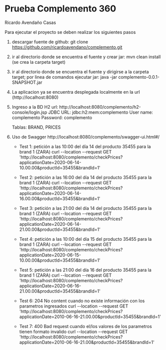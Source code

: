 # Prueba Complemento 360
Ricardo Avendaño Casas

Para ejecutar el proyecto se deben realizar los siguientes pasos
1. descargar fuente de github: git clone https://github.com/ricardoavendano/complemento.git
2. ir al directorio donde se encuentra el fuente y crear jar: mvn clean install (se crea la carpeta target)
3. ir al directorio donde se encuentra el fuente y dirigirse a la carpeta target; por linea de comandos ejecutar jar: java -jar complemento-0.0.1-SNAPSHOT.jar
4. La aplicacion ya se encuentra desplegada localmente en la url (http://localhost:8080)
5. Ingreso a la BD H2
	url: http://localhost:8080/complemento/h2-console/login.jsp
	JDBC URL: jdbc:h2:mem:complemento
	User name: complemento
	Password: complemento
	
	Tablas: BRAND, PRICES
7. Uso de Swagger
	http://localhost:8080/complemento/swagger-ui.html#/
	

	- Test 1: petición a las 10:00 del día 14 del producto 35455   para la brand 1 (ZARA)
		curl --location --request GET 'http://localhost:8080/complemento/checkPrices?applicationDate=2020-06-14-10.00.00&productId=35455&brandId=1'

	- Test 2: petición a las 16:00 del día 14 del producto 35455   para la brand 1 (ZARA)
		curl --location --request GET 'http://localhost:8080/complemento/checkPrices?applicationDate=2020-06-14-16.00.00&productId=35455&brandId=1'

	- Test 3: petición a las 21:00 del día 14 del producto 35455   para la brand 1 (ZARA)
		curl --location --request GET 'http://localhost:8080/complemento/checkPrices?applicationDate=2020-06-14-21.00.00&productId=35455&brandId=1'

	- Test 4: petición a las 10:00 del día 15 del producto 35455   para la brand 1 (ZARA)
		curl --location --request GET 'http://localhost:8080/complemento/checkPrices?applicationDate=2020-06-15-10.00.00&productId=35455&brandId=1'

	- Test 5: petición a las 21:00 del día 16 del producto 35455   para la brand 1 (ZARA)
		curl --location --request GET 'http://localhost:8080/complemento/checkPrices?applicationDate=2020-06-16-21.00.00&productId=35455&brandId=1'

	- Test 6: 204 No content cuando no existe información con los parametros ingresados
		curl --location --request GET 'http://localhost:8080/complemento/checkPrices?applicationDate=2010-06-16-21.00.00&productId=35455&brandId=1'

	- Test 7: 400 Bad request cuando el/los valores de los parametros tienen formato invalido
		curl --location --request GET 'http://localhost:8080/complemento/checkPrices?applicationDate=2010-06-16-21.00&productId=35455&brandId=1'

